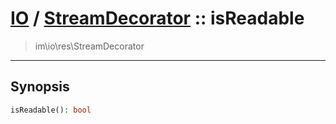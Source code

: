 # [IO](IO.md) / [StreamDecorator](IO-StreamDecorator.md) :: isReadable
 > im\io\res\StreamDecorator
____

## Synopsis
```php
isReadable(): bool
```
